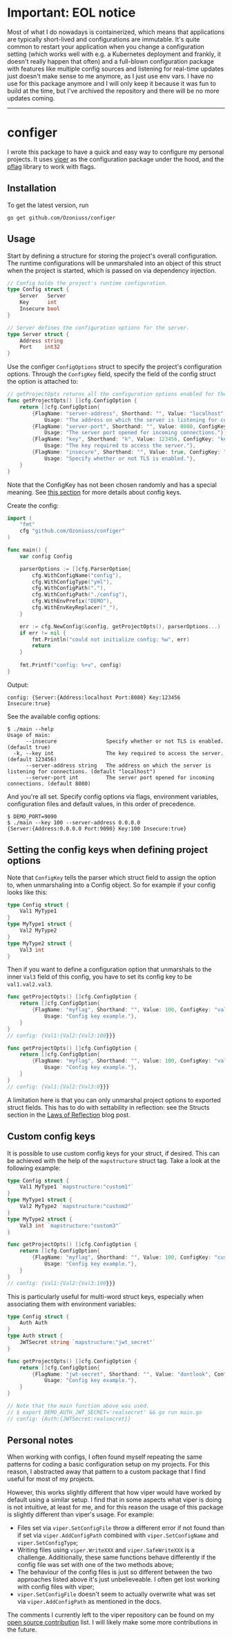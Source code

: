 # Important: EOL notice

Most of what I do nowadays is containerized, which means that applications are typically short-lived and configurations are immutable. It's quite common to restart your application when you change a configuration setting (which works well with e.g. a Kubernetes deployment and frankly, it doesn't really happen that often) and a full-blown configuration package with features like multiple config sources and listening for real-time updates just doesn't make sense to me anymore, as I just use env vars. I have no use for this package anymore and I will only keep it because it was fun to build at the time, but I've archived the repository and there will be no more updates coming.

-----

# configer

I wrote this package to have a quick and easy way to configure my personal projects. It uses [viper](https://github.com/spf13/viper) as the configuration package under the hood, and the [pflag](https://github.com/spf13/pflag) library to work with flags.

Installation
------------

To get the latest version, run

```
go get github.com/Ozoniuss/configer
```

Usage
-----

Start by defining a structure for storing the project's overall configuration. The runtime configurations will be unmarshaled into an object of this struct when the project is started, which is passed on via dependency injection.

```go
// Config holds the project's runtime configuration.
type Config struct {
	Server   Server
	Key      int
	Insecure bool
}

// Server defines the configuration options for the server.
type Server struct {
	Address string
	Port    int32
}
```

Use the configer `ConfigOptions` struct to specify the project's configuration options. Through the `ConfigKey` field, specify the field of the config struct the option is attached to:

```go
// getProjectOpts returns all the configuration options enabled for the project.
func getProjectOpts() []cfg.ConfigOption {
	return []cfg.ConfigOption{
		{FlagName: "server-address", Shorthand: "", Value: "localhost", ConfigKey: "server.address",
			Usage: "The address on which the server is listening for connections."},
		{FlagName: "server-port", Shorthand: "", Value: 8080, ConfigKey: "server.port",
			Usage: "The server port opened for incoming connections."},
		{FlagName: "key", Shorthand: "k", Value: 123456, ConfigKey: "key",
			Usage: "The key required to access the server."},
		{FlagName: "insecure", Shorthand: "", Value: true, ConfigKey: "insecure",
			Usage: "Specify whether or not TLS is enabled."},
	}
}
```

Note that the ConfigKey has not been chosen randomly and has a special meaning. See [this section](#setting-the-config-keys-when-defining-project-options) for more details about config keys.

Create the config:

```go
import (
	"fmt"
	cfg "github.com/Ozoniuss/configer"
)

func main() {
	var config Config

	parserOptions := []cfg.ParserOption{
		cfg.WithConfigName("config"),
		cfg.WithConfigType("yml"),
		cfg.WithConfigPath("."),
		cfg.WithConfigPath("./config"),
		cfg.WithEnvPrefix("DEMO"),
		cfg.WithEnvKeyReplacer("_"),
	}

	err := cfg.NewConfig(&config, getProjectOpts(), parserOptions...)
	if err != nil {
		fmt.Println("could not initialize config: %w", err)
		return
	}
	
	fmt.Printf("config: %+v", config)
}
```

Output:

```
config: {Server:{Address:localhost Port:8080} Key:123456 Insecure:true}
```

See the available config options:

```
$ ./main --help
Usage of main:
      --insecure                Specify whether or not TLS is enabled. (default true)
  -k, --key int                 The key required to access the server. (default 123456)
      --server-address string   The address on which the server is listening for connections. (default "localhost")
      --server-port int         The server port opened for incoming connections. (default 8080)
```

And you're all set. Specify config options via flags, environment variables, configuration files and default values, in this order of precedence.

```
$ DEMO_PORT=9090
$ ./main --key 100 --server-address 0.0.0.0
{Server:{Address:0.0.0.0 Port:9090} Key:100 Insecure:true}
```

Setting the config keys when defining project options
----------------------------------------------------- 

Note that `ConfigKey` tells the parser which struct field to assign the option to, when unmarshaling into a Config object. So for example if your config looks like this:

```go
type Config struct {
	Val1 MyType1
}
type MyType1 struct {
	Val2 MyType2
}
type MyType2 struct {
	Val3 int
}
```

Then if you want to define a configuration option that unmarshals to the inner `Val3` field of this config, you have to set its config key to be `val1.val2.val3`.

```go
func getProjectOpts() []cfg.ConfigOption {
	return []cfg.ConfigOption{
		{FlagName: "myflag", Shorthand: "", Value: 100, ConfigKey: "val1.val2.val3",
			Usage: "Config key example."},
	}
}
// config: {Val1:{Val2:{Val3:100}}}

func getProjectOpts() []cfg.ConfigOption {
	return []cfg.ConfigOption{
		{FlagName: "myflag", Shorthand: "", Value: 100, ConfigKey: "val1.val2.val3000",
			Usage: "Config key example."},
	}
}
// config: {Val1:{Val2:{Val3:0}}}
```

A limitation here is that you can only unmarshal project options to exported struct fields. This has to do with settability in reflection: see the Structs section in the [Laws of Reflection](https://go.dev/blog/laws-of-reflection) blog post.

Custom config keys
-----------------

It is possible to use custom config keys for your struct, if desired. This can be achieved with the help of the `mapstructure` struct tag. Take a look at the following example:

```go
type Config struct {
	Val1 MyType1 `mapstructure:"custom1"`
}
type MyType1 struct {
	Val2 MyType2 `mapstructure:"custom2"`
}
type MyType2 struct {
	Val3 int `mapstructure:"custom3"`
}

func getProjectOpts() []cfg.ConfigOption {
	return []cfg.ConfigOption{
		{FlagName: "myflag", Shorthand: "", Value: 100, ConfigKey: "custom1.custom2.custom3",
			Usage: "Config key example."},
	}
}
// config: {Val1:{Val2:{Val3:100}}}
```

This is particularly useful for multi-word struct keys, especially when associating them with environment variables:

```go
type Config struct {
	Auth Auth
}
type Auth struct {
	JWTSecret string `mapstructure:"jwt_secret"`
}

func getProjectOpts() []cfg.ConfigOption {
	return []cfg.ConfigOption{
		{FlagName: "jwt-secret", Shorthand: "", Value: "dontlook", ConfigKey: "auth.jwt_secret",
			Usage: "Config key example."},
	}
}

// Note that the main function above was used.
// $ export DEMO_AUTH_JWT_SECRET='realsecret' && go run main.go 
// config: {Auth:{JWTSecret:realsecret}}
```


Personal notes
--------------

When working with configs, I often found myself repeating the same patterns for coding a basic configuration setup on my projects. For this reason, I abstracted away that pattern to a custom package that I find useful for most of my projects.

However, this works slightly different that how viper would have worked by default using a similar setup. I find that in some aspects what viper is doing is not intuitive, at least for me, and for this reason the usage of this package is slightly different than viper's usage. For example:

- Files set via `viper.SetConfigFile` throw a different error if not found than if set via `viper.AddConfigPath` combined with `viper.SetConfigName` and `viper.SetConfigType`; 
- Writing files using `viper.WriteXXX` and `viper.SafeWriteXXX` is a challenge. Additionally, these same functions behave differently if the config file was set with one of the two methods above;
- The behaviour of the config files is just so different between the two approaches listed above it's just unbelieveable. I often get lost working with config files with viper;
- `viper.SetConfigFile` doesn't seem to actually overwrite what was set via `viper.AddConfigPath` as mentioned in the docs.

The comments I currently left to the viper repository can be found on my [open source contribution](https://github.com/Ozoniuss) list. I will likely make some more contributions in the future.